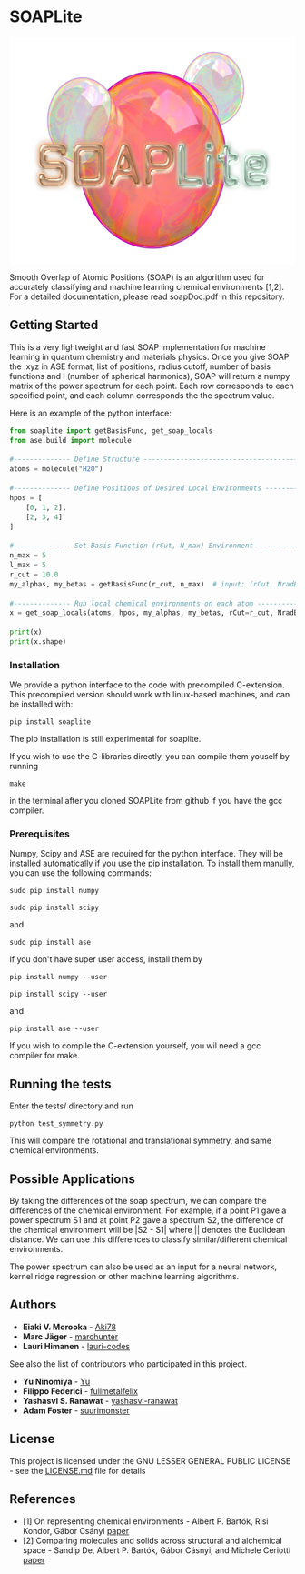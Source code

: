 # SOAPLite

<p align="center">
  <img src="logoSoapLite.png" height="400" align="center">
</p>

Smooth Overlap of Atomic Positions (SOAP) is an algorithm used for accurately
classifying and machine learning chemical environments [1,2]. For a detailed
documentation, please read soapDoc.pdf in this repository.

## Getting Started

This is a very lightweight and fast SOAP implementation for machine learning in
quantum chemistry and materials physics. Once you give SOAP the .xyz in ASE
format,  list of positions, radius cutoff, number of basis functions and l
(number of spherical harmonics), SOAP will return a numpy matrix of the power
spectrum for each point. Each row corresponds to each specified point, and each
column corresponds the the spectrum value.

Here is an example of the python interface:
```python
from soaplite import getBasisFunc, get_soap_locals
from ase.build import molecule

#-------------- Define Structure -----------------------------------------------
atoms = molecule("H2O")

#-------------- Define Positions of Desired Local Environments ----------------
hpos = [
    [0, 1, 2],
    [2, 3, 4]
]

#-------------- Set Basis Function (rCut, N_max) Environment -------------------
n_max = 5
l_max = 5
r_cut = 10.0
my_alphas, my_betas = getBasisFunc(r_cut, n_max)  # input: (rCut, NradBas)

#-------------- Run local chemical environments on each atom -------------------
x = get_soap_locals(atoms, hpos, my_alphas, my_betas, rCut=r_cut, NradBas=n_max, Lmax=l_max, crossOver=True)

print(x)
print(x.shape)
```

### Installation

We provide a python interface to the code with precompiled C-extension. This
precompiled version should work with linux-based machines, and can be installed
with:
```
pip install soaplite
```
The pip installation is still experimental for soaplite.

If you wish to use the C-libraries directly, you can compile them youself by
running
```
make
```
in the terminal after you cloned SOAPLite from github if you have  the gcc compiler.

### Prerequisites

Numpy, Scipy and ASE are required for the python interface. They will be
installed automatically if you use the pip installation. To install them
manully, you can use the following commands:

```
sudo pip install numpy
```
```
sudo pip install scipy
```
and
```
sudo pip install ase
```
If you don't have super user access, install them by
```
pip install numpy --user
```
```
pip install scipy --user
```
and
```
pip install ase --user
```

If you wish to compile the C-extension yourself, you wil need a gcc compiler
for make.

## Running the tests

Enter the tests/ directory and run
```
python test_symmetry.py
```
This will compare the rotational and translational symmetry, and same chemical
environments.

## Possible Applications

By taking the differences of the soap spectrum, we can compare the differences
of the chemical environment. For example, if a point P1 gave a power spectrum
S1 and at point P2 gave  a spectrum S2, the difference of the chemical
environment will be |S2 - S1| where || denotes the Euclidean distance.  We can
use this differences to classify similar/different chemical environments.

The power spectrum can also be used as an input for a neural network, kernel
ridge regression or other machine learning algorithms.

## Authors

* **Eiaki V. Morooka** - [Aki78]( https://github.com/Aki78)
* **Marc Jäger** - [marchunter](https://github.com/marchunter)
* **Lauri Himanen** - [lauri-codes](https://github.com/lauri-codes)

See also the list of contributors who participated in this project.
* **Yu Ninomiya** - [Yu](http://www.sp.u-tokai.ac.jp/~bentz/Members.html)
* **Filippo Federici** - [fullmetalfelix](https://github.com/fullmetalfelix)
* **Yashasvi S. Ranawat** - [yashasvi-ranawat](https://github.com/yashasvi-ranawat)
* **Adam Foster** - [suurimonster](https://github.com/suurimonster)


## License

This project is licensed under the GNU LESSER GENERAL PUBLIC LICENSE - see the [LICENSE.md](LICENSE.md) file for details

## References
* [1] On representing chemical environments  - Albert P. Bartók, Risi Kondor, Gábor Csányi [paper](https://arxiv.org/abs/1209.3140)
* [2] Comparing molecules and solids across structural and alchemical space -  Sandip De, Albert P. Bartók, Gábor Cásnyi, and Michele Ceriotti [paper](https://arxiv.org/pdf/1601.04077.pdf)

